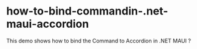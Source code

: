 # how-to-bind-commandin-.net-maui-accordion
This demo shows how to bind the Command to Accordion in .NET MAUI ?

